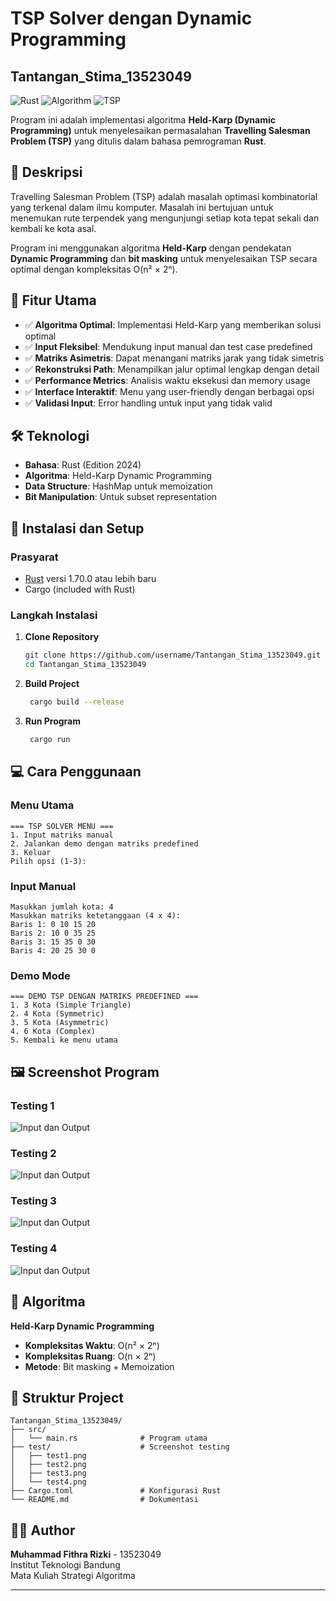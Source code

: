 # TSP Solver dengan Dynamic Programming
## Tantangan_Stima_13523049

![Rust](https://img.shields.io/badge/rust-%23000000.svg?style=for-the-badge&logo=rust&logoColor=white)
![Algorithm](https://img.shields.io/badge/Algorithm-Dynamic%20Programming-blue?style=for-the-badge)
![TSP](https://img.shields.io/badge/Problem-TSP-green?style=for-the-badge)

Program ini adalah implementasi algoritma **Held-Karp (Dynamic Programming)** untuk menyelesaikan permasalahan **Travelling Salesman Problem (TSP)** yang ditulis dalam bahasa pemrograman **Rust**.

## 📖 Deskripsi

Travelling Salesman Problem (TSP) adalah masalah optimasi kombinatorial yang terkenal dalam ilmu komputer. Masalah ini bertujuan untuk menemukan rute terpendek yang mengunjungi setiap kota tepat sekali dan kembali ke kota asal. 

Program ini menggunakan algoritma **Held-Karp** dengan pendekatan **Dynamic Programming** dan **bit masking** untuk menyelesaikan TSP secara optimal dengan kompleksitas O(n² × 2ⁿ).

## 🎯 Fitur Utama

- ✅ **Algoritma Optimal**: Implementasi Held-Karp yang memberikan solusi optimal
- ✅ **Input Fleksibel**: Mendukung input manual dan test case predefined
- ✅ **Matriks Asimetris**: Dapat menangani matriks jarak yang tidak simetris
- ✅ **Rekonstruksi Path**: Menampilkan jalur optimal lengkap dengan detail
- ✅ **Performance Metrics**: Analisis waktu eksekusi dan memory usage
- ✅ **Interface Interaktif**: Menu yang user-friendly dengan berbagai opsi
- ✅ **Validasi Input**: Error handling untuk input yang tidak valid

## 🛠️ Teknologi

- **Bahasa**: Rust (Edition 2024)
- **Algoritma**: Held-Karp Dynamic Programming
- **Data Structure**: HashMap untuk memoization
- **Bit Manipulation**: Untuk subset representation

## 🚀 Instalasi dan Setup

### Prasyarat
- [Rust](https://rustup.rs/) versi 1.70.0 atau lebih baru
- Cargo (included with Rust)

### Langkah Instalasi

1. **Clone Repository**
   ```bash
   git clone https://github.com/username/Tantangan_Stima_13523049.git
   cd Tantangan_Stima_13523049

2. **Build Project**
   ```bash
    cargo build --release

3. **Run Program**
   ```bash
    cargo run

## 💻 Cara Penggunaan

### Menu Utama
```
=== TSP SOLVER MENU ===
1. Input matriks manual
2. Jalankan demo dengan matriks predefined  
3. Keluar
Pilih opsi (1-3):
```

### Input Manual
```
Masukkan jumlah kota: 4
Masukkan matriks ketetanggaan (4 x 4):
Baris 1: 0 10 15 20
Baris 2: 10 0 35 25
Baris 3: 15 35 0 30
Baris 4: 20 25 30 0
```

### Demo Mode
```
=== DEMO TSP DENGAN MATRIKS PREDEFINED ===
1. 3 Kota (Simple Triangle)
2. 4 Kota (Symmetric)
3. 5 Kota (Asymmetric)
4. 6 Kota (Complex)
5. Kembali ke menu utama
```


## 🖼️ Screenshot Program

### Testing 1
![Input dan Output](test/test1.png)

### Testing 2
![Input dan Output](test/test2.png)

### Testing 3
![Input dan Output](test/test3.png)

### Testing 4
![Input dan Output](test/test4.png)

## 🧮 Algoritma

**Held-Karp Dynamic Programming**
- **Kompleksitas Waktu**: O(n² × 2ⁿ)
- **Kompleksitas Ruang**: O(n × 2ⁿ)
- **Metode**: Bit masking + Memoization

## 📁 Struktur Project

```
Tantangan_Stima_13523049/
├── src/
│   └── main.rs              # Program utama
├── test/                    # Screenshot testing
│   ├── test1.png
│   ├── test2.png
│   ├── test3.png
│   └── test4.png
├── Cargo.toml               # Konfigurasi Rust
└── README.md                # Dokumentasi
```

## 👨‍💻 Author

**Muhammad Fithra Rizki** - 13523049  
Institut Teknologi Bandung  
Mata Kuliah Strategi Algoritma

---